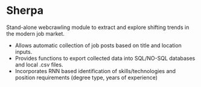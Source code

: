 # Sherpa

Stand-alone webcrawling module to extract and explore shifting trends in the modern job market.
- Allows automatic collection of job posts based on title and location inputs.
- Provides functions to export collected data into SQL/NO-SQL databases and local .csv files.
- Incorporates RNN based identification of skills/technologies and position requirements (degree type, years of experience)
